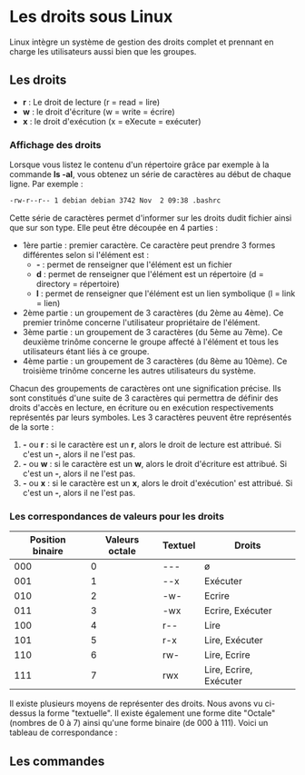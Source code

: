 # Les droits sous Linux

Linux intègre un système de gestion des droits complet et prennant en charge les utilisateurs aussi bien que les groupes.

## Les droits

- **r** : Le droit de lecture (r = read = lire)
- **w** : le droit d'écriture (w = write = écrire)
- **x** : le droit d'exécution (x = eXecute = exécuter)

### Affichage des droits

Lorsque vous listez le contenu d'un répertoire grâce par exemple à la commande __ls -al__, vous obtenez un série de caractères au début de chaque ligne. Par exemple : 

```bash
-rw-r--r-- 1 debian debian 3742 Nov  2 09:38 .bashrc
```

Cette série de caractères permet d'informer sur les droits dudit fichier ainsi que sur son type. Elle peut être découpée en 4 parties : 

- 1ère partie : premier caractère. Ce caractère peut prendre 3 formes différentes selon si l'élément est : 
	- **-** : permet de renseigner que l'élément est un fichier
	- **d** : permet de renseigner que l'élément est un répertoire (d = directory = répertoire)
	- **l** : permet de renseigner que l'élément est un lien symbolique (l = link = lien)
- 2ème partie : un groupement de 3 caractères (du 2ème au 4ème). Ce premier trinôme concerne l'utilisateur propriétaire de l'élément.
- 3ème partie : un groupement de 3 caractères (du 5ème au 7ème). Ce deuxième trinôme concerne le groupe affecté à l'élément et tous les utilisateurs étant liés à ce groupe.
- 4ème partie : un groupement de 3 caractères (du 8ème au 10ème). Ce troisième trinôme concerne les autres utilisateurs du système.

Chacun des groupements de caractères ont une signification précise. Ils sont constitués d'une suite de 3 caractères qui permettra de définir des droits d'accès en lecture, en écriture ou en exécution respectivements représentés par leurs symboles. Les 3 caractères peuvent être représentés de la sorte : 

1. **-** ou **r** : si le caractère est un __r__, alors le droit de lecture est attribué. Si c'est un __-__, alors il ne l'est pas.
2. **-** ou **w** : si le caractère est un __w__, alors le droit d'écriture est attribué. Si c'est un __-__, alors il ne l'est pas.
3. **-** ou **x** : si le caractère est un __x__, alors le droit d'exécution' est attribué. Si c'est un __-__, alors il ne l'est pas.

### Les correspondances de valeurs pour les droits

| Position binaire | Valeurs octale | Textuel | Droits |
|------------------|----------------|---------|--------|
|       000        |       0        |  \-\-\- | ø |
|       001        |       1        |  \-\-x  | Exécuter |
|       010        |       2        |  \-w\-  | Ecrire |
|       011        |       3        |  \-wx   | Ecrire, Exécuter |
|       100        |       4        |  r\-\-  | Lire |
|       101        |       5        |  r\-x   | Lire, Exécuter |
|       110        |       6        |  rw\-   | Lire, Ecrire |
|       111        |       7        |  rwx    | Lire, Ecrire, Exécuter |

Il existe plusieurs moyens de représenter des droits. Nous avons vu ci-dessus la forme "textuelle". Il existe également une forme dite "Octale" (nombres de 0 à 7) ainsi qu'une forme binaire (de 000 à 111). Voici un tableau de correspondance : 





## Les commandes








